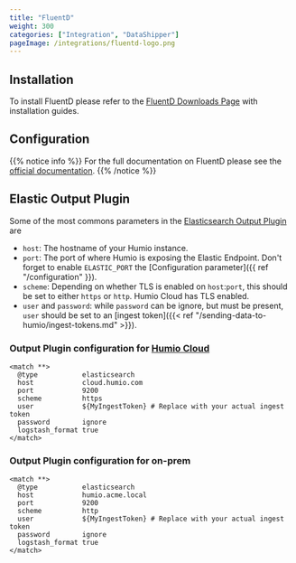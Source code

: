 ```yaml
---
title: "FluentD"
weight: 300
categories: ["Integration", "DataShipper"]
pageImage: /integrations/fluentd-logo.png
---
```


## Installation

To install FluentD please refer to the [FluentD Downloads Page](https://www.fluentd.org/download) with installation guides.

## Configuration

{{% notice info %}}
For the full documentation on FluentD please see the [official documentation](https://docs.fluentd.org/v1.0/articles/quickstart).
{{% /notice %}}

## Elastic Output Plugin

Some of the most commons parameters in the [Elasticsearch Output Plugin](https://docs.fluentd.org/v1.0/articles/out_elasticsearch) are

* `host`: The hostname of your Humio instance.
* `port`: The port of where Humio is exposing the Elastic Endpoint. Don't forget to enable `ELASTIC_PORT` the [Configuration parameter]({{ ref "/configuration" }}).
* `scheme`: Depending on whether TLS is enabled on `host`:`port`, this should be set to either `https` or `http`. Humio Cloud has TLS enabled.
* `user` and `password`: while `password` can be ignore, but must be present, `user` should be set to an [ingest token]({{< ref "/sending-data-to-humio/ingest-tokens.md" >}}).


### Output Plugin configuration for [Humio Cloud](https://cloud.humio.com/)

```
<match **>
  @type           elasticsearch
  host            cloud.humio.com
  port            9200
  scheme          https
  user            ${MyIngestToken} # Replace with your actual ingest token
  password        ignore
  logstash_format true
</match>
```

### Output Plugin configuration for on-prem

```
<match **>
  @type           elasticsearch
  host            humio.acme.local
  port            9200
  scheme          http
  user            ${MyIngestToken} # Replace with your actual ingest token
  password        ignore
  logstash_format true
</match>
```
